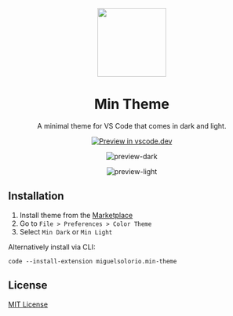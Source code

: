 <div align="center">

<img src="https://raw.githubusercontent.com/misolori/min-theme/master/icon.png" width="140" />

# Min Theme

A minimal theme for VS Code that comes in dark and light.

[![Preview in vscode.dev](https://img.shields.io/badge/preview%20in-vscode.dev-blue)](https://vscode.dev/theme/miguelsolorio.min-theme)

![preview-dark](https://raw.githubusercontent.com/misolori/min-theme/master/screenshot-dark.png)

![preview-light](https://raw.githubusercontent.com/misolori/min-theme/master/screenshot-light.png)

</div>

## Installation

1. Install theme from the [Marketplace](https://marketplace.visualstudio.com/items?itemName=miguelsolorio.min-theme)
2. Go to `File > Preferences > Color Theme`
3. Select `Min Dark` or `Min Light`

Alternatively install via CLI:
```
code --install-extension miguelsolorio.min-theme
```

## License

[MIT License](LICENSE) 

